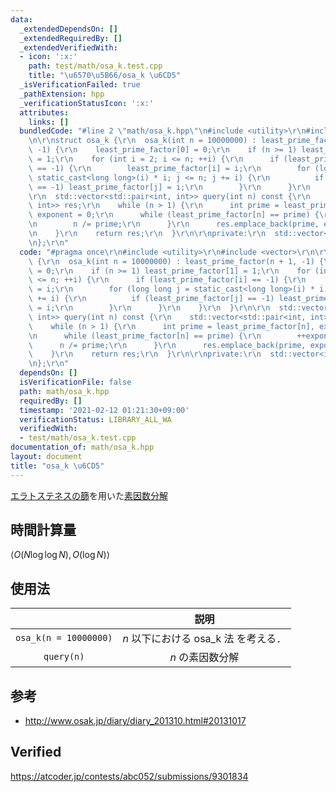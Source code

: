 ```yaml
---
data:
  _extendedDependsOn: []
  _extendedRequiredBy: []
  _extendedVerifiedWith:
  - icon: ':x:'
    path: test/math/osa_k.test.cpp
    title: "\u6570\u5B66/osa_k \u6CD5"
  _isVerificationFailed: true
  _pathExtension: hpp
  _verificationStatusIcon: ':x:'
  attributes:
    links: []
  bundledCode: "#line 2 \"math/osa_k.hpp\"\n#include <utility>\r\n#include <vector>\r\
    \n\r\nstruct osa_k {\r\n  osa_k(int n = 10000000) : least_prime_factor(n + 1,\
    \ -1) {\r\n    least_prime_factor[0] = 0;\r\n    if (n >= 1) least_prime_factor[1]\
    \ = 1;\r\n    for (int i = 2; i <= n; ++i) {\r\n      if (least_prime_factor[i]\
    \ == -1) {\r\n        least_prime_factor[i] = i;\r\n        for (long long j =\
    \ static_cast<long long>(i) * i; j <= n; j += i) {\r\n          if (least_prime_factor[j]\
    \ == -1) least_prime_factor[j] = i;\r\n        }\r\n      }\r\n    }\r\n  }\r\n\
    \r\n  std::vector<std::pair<int, int>> query(int n) const {\r\n    std::vector<std::pair<int,\
    \ int>> res;\r\n    while (n > 1) {\r\n      int prime = least_prime_factor[n],\
    \ exponent = 0;\r\n      while (least_prime_factor[n] == prime) {\r\n        ++exponent;\r\
    \n        n /= prime;\r\n      }\r\n      res.emplace_back(prime, exponent);\r\
    \n    }\r\n    return res;\r\n  }\r\n\r\nprivate:\r\n  std::vector<int> least_prime_factor;\r\
    \n};\r\n"
  code: "#pragma once\r\n#include <utility>\r\n#include <vector>\r\n\r\nstruct osa_k\
    \ {\r\n  osa_k(int n = 10000000) : least_prime_factor(n + 1, -1) {\r\n    least_prime_factor[0]\
    \ = 0;\r\n    if (n >= 1) least_prime_factor[1] = 1;\r\n    for (int i = 2; i\
    \ <= n; ++i) {\r\n      if (least_prime_factor[i] == -1) {\r\n        least_prime_factor[i]\
    \ = i;\r\n        for (long long j = static_cast<long long>(i) * i; j <= n; j\
    \ += i) {\r\n          if (least_prime_factor[j] == -1) least_prime_factor[j]\
    \ = i;\r\n        }\r\n      }\r\n    }\r\n  }\r\n\r\n  std::vector<std::pair<int,\
    \ int>> query(int n) const {\r\n    std::vector<std::pair<int, int>> res;\r\n\
    \    while (n > 1) {\r\n      int prime = least_prime_factor[n], exponent = 0;\r\
    \n      while (least_prime_factor[n] == prime) {\r\n        ++exponent;\r\n  \
    \      n /= prime;\r\n      }\r\n      res.emplace_back(prime, exponent);\r\n\
    \    }\r\n    return res;\r\n  }\r\n\r\nprivate:\r\n  std::vector<int> least_prime_factor;\r\
    \n};\r\n"
  dependsOn: []
  isVerificationFile: false
  path: math/osa_k.hpp
  requiredBy: []
  timestamp: '2021-02-12 01:21:30+09:00'
  verificationStatus: LIBRARY_ALL_WA
  verifiedWith:
  - test/math/osa_k.test.cpp
documentation_of: math/osa_k.hpp
layout: document
title: "osa_k \u6CD5"
---
```


[エラトステネスの篩](sieve_of_eratosthenes.md)を用いた[素因数分解](prime_factorization.md)


## 時間計算量

$\langle O(N\log{\log{N}}), O(\log{N}) \rangle$


## 使用法

||説明|
|:--:|:--:|
|`osa_k(n = 10000000)`|$n$ 以下における osa_k 法 を考える．|
|`query(n)`|$n$ の素因数分解|


## 参考

- http://www.osak.jp/diary/diary_201310.html#20131017


## Verified

https://atcoder.jp/contests/abc052/submissions/9301834
